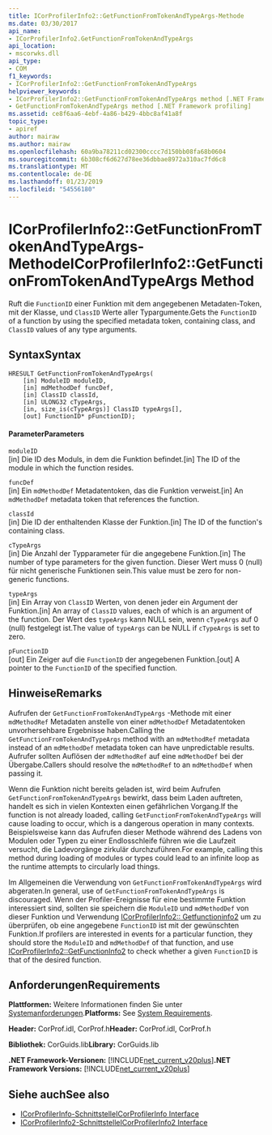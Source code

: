 ```yaml
---
title: ICorProfilerInfo2::GetFunctionFromTokenAndTypeArgs-Methode
ms.date: 03/30/2017
api_name:
- ICorProfilerInfo2.GetFunctionFromTokenAndTypeArgs
api_location:
- mscorwks.dll
api_type:
- COM
f1_keywords:
- ICorProfilerInfo2::GetFunctionFromTokenAndTypeArgs
helpviewer_keywords:
- ICorProfilerInfo2::GetFunctionFromTokenAndTypeArgs method [.NET Framework profiling]
- GetFunctionFromTokenAndTypeArgs method [.NET Framework profiling]
ms.assetid: ce8f6aa6-4ebf-4a86-b429-4bbc8af41a8f
topic_type:
- apiref
author: mairaw
ms.author: mairaw
ms.openlocfilehash: 60a9ba78211cd02300cccc7d150bb08fa68b0604
ms.sourcegitcommit: 6b308cf6d627d78ee36dbbae8972a310ac7fd6c8
ms.translationtype: MT
ms.contentlocale: de-DE
ms.lasthandoff: 01/23/2019
ms.locfileid: "54556180"
---
```

# <a name="icorprofilerinfo2getfunctionfromtokenandtypeargs-method"></a><span data-ttu-id="c1bdd-102">ICorProfilerInfo2::GetFunctionFromTokenAndTypeArgs-Methode</span><span class="sxs-lookup"><span data-stu-id="c1bdd-102">ICorProfilerInfo2::GetFunctionFromTokenAndTypeArgs Method</span></span>
<span data-ttu-id="c1bdd-103">Ruft die `FunctionID` einer Funktion mit dem angegebenen Metadaten-Token, mit der Klasse, und `ClassID` Werte aller Typargumente.</span><span class="sxs-lookup"><span data-stu-id="c1bdd-103">Gets the `FunctionID` of a function by using the specified metadata token, containing class, and `ClassID` values of any type arguments.</span></span>  
  
## <a name="syntax"></a><span data-ttu-id="c1bdd-104">Syntax</span><span class="sxs-lookup"><span data-stu-id="c1bdd-104">Syntax</span></span>  
  
```  
HRESULT GetFunctionFromTokenAndTypeArgs(  
    [in] ModuleID moduleID,  
    [in] mdMethodDef funcDef,  
    [in] ClassID classId,  
    [in] ULONG32 cTypeArgs,  
    [in, size_is(cTypeArgs)] ClassID typeArgs[],  
    [out] FunctionID* pFunctionID);  
```  
  
#### <a name="parameters"></a><span data-ttu-id="c1bdd-105">Parameter</span><span class="sxs-lookup"><span data-stu-id="c1bdd-105">Parameters</span></span>  
 `moduleID`  
 <span data-ttu-id="c1bdd-106">[in] Die ID des Moduls, in dem die Funktion befindet.</span><span class="sxs-lookup"><span data-stu-id="c1bdd-106">[in] The ID of the module in which the function resides.</span></span>  
  
 `funcDef`  
 <span data-ttu-id="c1bdd-107">[in] Ein `mdMethodDef` Metadatentoken, das die Funktion verweist.</span><span class="sxs-lookup"><span data-stu-id="c1bdd-107">[in] An `mdMethodDef` metadata token that references the function.</span></span>  
  
 `classId`  
 <span data-ttu-id="c1bdd-108">[in] Die ID der enthaltenden Klasse der Funktion.</span><span class="sxs-lookup"><span data-stu-id="c1bdd-108">[in] The ID of the function's containing class.</span></span>  
  
 `cTypeArgs`  
 <span data-ttu-id="c1bdd-109">[in] Die Anzahl der Typparameter für die angegebene Funktion.</span><span class="sxs-lookup"><span data-stu-id="c1bdd-109">[in] The number of type parameters for the given function.</span></span> <span data-ttu-id="c1bdd-110">Dieser Wert muss 0 (null) für nicht generische Funktionen sein.</span><span class="sxs-lookup"><span data-stu-id="c1bdd-110">This value must be zero for non-generic functions.</span></span>  
  
 `typeArgs`  
 <span data-ttu-id="c1bdd-111">[in] Ein Array von `ClassID` Werten, von denen jeder ein Argument der Funktion.</span><span class="sxs-lookup"><span data-stu-id="c1bdd-111">[in] An array of `ClassID` values, each of which is an argument of the function.</span></span> <span data-ttu-id="c1bdd-112">Der Wert des `typeArgs` kann NULL sein, wenn `cTypeArgs` auf 0 (null) festgelegt ist.</span><span class="sxs-lookup"><span data-stu-id="c1bdd-112">The value of `typeArgs` can be NULL if `cTypeArgs` is set to zero.</span></span>  
  
 `pFunctionID`  
 <span data-ttu-id="c1bdd-113">[out] Ein Zeiger auf die `FunctionID` der angegebenen Funktion.</span><span class="sxs-lookup"><span data-stu-id="c1bdd-113">[out] A pointer to the `FunctionID` of the specified function.</span></span>  
  
## <a name="remarks"></a><span data-ttu-id="c1bdd-114">Hinweise</span><span class="sxs-lookup"><span data-stu-id="c1bdd-114">Remarks</span></span>  
 <span data-ttu-id="c1bdd-115">Aufrufen der `GetFunctionFromTokenAndTypeArgs` -Methode mit einer `mdMethodRef` Metadaten anstelle von einer `mdMethodDef` Metadatentoken unvorhersehbare Ergebnisse haben.</span><span class="sxs-lookup"><span data-stu-id="c1bdd-115">Calling the `GetFunctionFromTokenAndTypeArgs` method with an `mdMethodRef` metadata instead of an `mdMethodDef` metadata token can have unpredictable results.</span></span> <span data-ttu-id="c1bdd-116">Aufrufer sollten Auflösen der `mdMethodRef` auf eine `mdMethodDef` bei der Übergabe.</span><span class="sxs-lookup"><span data-stu-id="c1bdd-116">Callers should resolve the `mdMethodRef` to an `mdMethodDef` when passing it.</span></span>  
  
 <span data-ttu-id="c1bdd-117">Wenn die Funktion nicht bereits geladen ist, wird beim Aufrufen `GetFunctionFromTokenAndTypeArgs` bewirkt, dass beim Laden auftreten, handelt es sich in vielen Kontexten einen gefährlichen Vorgang.</span><span class="sxs-lookup"><span data-stu-id="c1bdd-117">If the function is not already loaded, calling `GetFunctionFromTokenAndTypeArgs` will cause loading to occur, which is a dangerous operation in many contexts.</span></span> <span data-ttu-id="c1bdd-118">Beispielsweise kann das Aufrufen dieser Methode während des Ladens von Modulen oder Typen zu einer Endlosschleife führen wie die Laufzeit versucht, die Ladevorgänge zirkulär durchzuführen.</span><span class="sxs-lookup"><span data-stu-id="c1bdd-118">For example, calling this method during loading of modules or types could lead to an infinite loop as the runtime attempts to circularly load things.</span></span>  
  
 <span data-ttu-id="c1bdd-119">Im Allgemeinen die Verwendung von `GetFunctionFromTokenAndTypeArgs` wird abgeraten.</span><span class="sxs-lookup"><span data-stu-id="c1bdd-119">In general, use of `GetFunctionFromTokenAndTypeArgs` is discouraged.</span></span> <span data-ttu-id="c1bdd-120">Wenn der Profiler-Ereignisse für eine bestimmte Funktion interessiert sind, sollten sie speichern die `ModuleID` und `mdMethodDef` von dieser Funktion und Verwendung [ICorProfilerInfo2:: Getfunctioninfo2](../../../../docs/framework/unmanaged-api/profiling/icorprofilerinfo2-getfunctioninfo2-method.md) um zu überprüfen, ob eine angegebene `FunctionID` ist mit der gewünschten Funktion.</span><span class="sxs-lookup"><span data-stu-id="c1bdd-120">If profilers are interested in events for a particular function, they should store the `ModuleID` and `mdMethodDef` of that function, and use [ICorProfilerInfo2::GetFunctionInfo2](../../../../docs/framework/unmanaged-api/profiling/icorprofilerinfo2-getfunctioninfo2-method.md) to check whether a given `FunctionID` is that of the desired function.</span></span>  
  
## <a name="requirements"></a><span data-ttu-id="c1bdd-121">Anforderungen</span><span class="sxs-lookup"><span data-stu-id="c1bdd-121">Requirements</span></span>  
 <span data-ttu-id="c1bdd-122">**Plattformen:** Weitere Informationen finden Sie unter [Systemanforderungen](../../../../docs/framework/get-started/system-requirements.md).</span><span class="sxs-lookup"><span data-stu-id="c1bdd-122">**Platforms:** See [System Requirements](../../../../docs/framework/get-started/system-requirements.md).</span></span>  
  
 <span data-ttu-id="c1bdd-123">**Header:** CorProf.idl, CorProf.h</span><span class="sxs-lookup"><span data-stu-id="c1bdd-123">**Header:** CorProf.idl, CorProf.h</span></span>  
  
 <span data-ttu-id="c1bdd-124">**Bibliothek:** CorGuids.lib</span><span class="sxs-lookup"><span data-stu-id="c1bdd-124">**Library:** CorGuids.lib</span></span>  
  
 <span data-ttu-id="c1bdd-125">**.NET Framework-Versionen:** [!INCLUDE[net_current_v20plus](../../../../includes/net-current-v20plus-md.md)]</span><span class="sxs-lookup"><span data-stu-id="c1bdd-125">**.NET Framework Versions:** [!INCLUDE[net_current_v20plus](../../../../includes/net-current-v20plus-md.md)]</span></span>  
  
## <a name="see-also"></a><span data-ttu-id="c1bdd-126">Siehe auch</span><span class="sxs-lookup"><span data-stu-id="c1bdd-126">See also</span></span>
- [<span data-ttu-id="c1bdd-127">ICorProfilerInfo-Schnittstelle</span><span class="sxs-lookup"><span data-stu-id="c1bdd-127">ICorProfilerInfo Interface</span></span>](../../../../docs/framework/unmanaged-api/profiling/icorprofilerinfo-interface.md)
- [<span data-ttu-id="c1bdd-128">ICorProfilerInfo2-Schnittstelle</span><span class="sxs-lookup"><span data-stu-id="c1bdd-128">ICorProfilerInfo2 Interface</span></span>](../../../../docs/framework/unmanaged-api/profiling/icorprofilerinfo2-interface.md)
